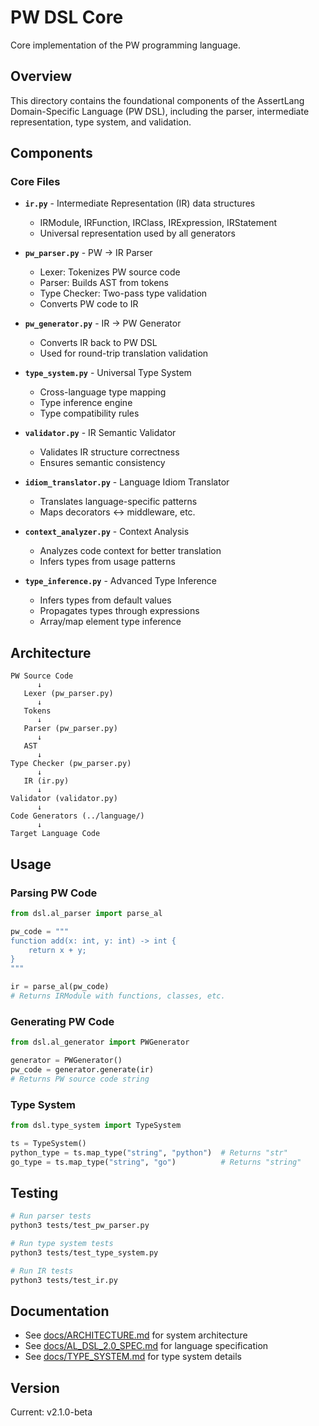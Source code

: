 # PW DSL Core

Core implementation of the PW programming language.

## Overview

This directory contains the foundational components of the AssertLang Domain-Specific Language (PW DSL), including the parser, intermediate representation, type system, and validation.

## Components

### Core Files

- **`ir.py`** - Intermediate Representation (IR) data structures
  - IRModule, IRFunction, IRClass, IRExpression, IRStatement
  - Universal representation used by all generators

- **`pw_parser.py`** - PW → IR Parser
  - Lexer: Tokenizes PW source code
  - Parser: Builds AST from tokens
  - Type Checker: Two-pass type validation
  - Converts PW code to IR

- **`pw_generator.py`** - IR → PW Generator
  - Converts IR back to PW DSL
  - Used for round-trip translation validation

- **`type_system.py`** - Universal Type System
  - Cross-language type mapping
  - Type inference engine
  - Type compatibility rules

- **`validator.py`** - IR Semantic Validator
  - Validates IR structure correctness
  - Ensures semantic consistency

- **`idiom_translator.py`** - Language Idiom Translator
  - Translates language-specific patterns
  - Maps decorators ↔ middleware, etc.

- **`context_analyzer.py`** - Context Analysis
  - Analyzes code context for better translation
  - Infers types from usage patterns

- **`type_inference.py`** - Advanced Type Inference
  - Infers types from default values
  - Propagates types through expressions
  - Array/map element type inference

## Architecture

```
PW Source Code
      ↓
   Lexer (pw_parser.py)
      ↓
   Tokens
      ↓
   Parser (pw_parser.py)
      ↓
   AST
      ↓
Type Checker (pw_parser.py)
      ↓
   IR (ir.py)
      ↓
Validator (validator.py)
      ↓
Code Generators (../language/)
      ↓
Target Language Code
```

## Usage

### Parsing PW Code

```python
from dsl.al_parser import parse_al

pw_code = """
function add(x: int, y: int) -> int {
    return x + y;
}
"""

ir = parse_al(pw_code)
# Returns IRModule with functions, classes, etc.
```

### Generating PW Code

```python
from dsl.al_generator import PWGenerator

generator = PWGenerator()
pw_code = generator.generate(ir)
# Returns PW source code string
```

### Type System

```python
from dsl.type_system import TypeSystem

ts = TypeSystem()
python_type = ts.map_type("string", "python")  # Returns "str"
go_type = ts.map_type("string", "go")          # Returns "string"
```

## Testing

```bash
# Run parser tests
python3 tests/test_pw_parser.py

# Run type system tests
python3 tests/test_type_system.py

# Run IR tests
python3 tests/test_ir.py
```

## Documentation

- See [docs/ARCHITECTURE.md](../docs/ARCHITECTURE.md) for system architecture
- See [docs/AL_DSL_2.0_SPEC.md](../docs/AL_DSL_2.0_SPEC.md) for language specification
- See [docs/TYPE_SYSTEM.md](../docs/TYPE_SYSTEM.md) for type system details

## Version

Current: v2.1.0-beta
